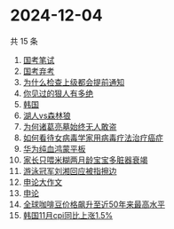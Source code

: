 # 2024-12-04

共 15 条

<!-- BEGIN ZHIHUSEARCH -->
<!-- 最后更新时间 Wed Dec 04 2024 20:27:43 GMT+0800 (China Standard Time) -->
1. [国考笔试](https://www.zhihu.com/search?q=国考笔试)
1. [国考弃考](https://www.zhihu.com/search?q=国考弃考)
1. [为什么检查上级都会提前通知](https://www.zhihu.com/search?q=为什么检查上级都会提前通知)
1. [你见过的狠人有多绝](https://www.zhihu.com/search?q=你见过的狠人有多绝)
1. [韩国](https://www.zhihu.com/search?q=韩国)
1. [湖人vs森林狼](https://www.zhihu.com/search?q=湖人vs森林狼)
1. [为何诸葛亮墓始终无人敢盗](https://www.zhihu.com/search?q=为何诸葛亮墓始终无人敢盗)
1. [如何看待女病毒学家用病毒疗法治疗癌症](https://www.zhihu.com/search?q=如何看待女病毒学家用病毒疗法治疗癌症)
1. [华为纯血鸿蒙平板](https://www.zhihu.com/search?q=华为纯血鸿蒙平板)
1. [家长只喂米糊两月龄宝宝多脏器衰竭](https://www.zhihu.com/search?q=家长只喂米糊两月龄宝宝多脏器衰竭)
1. [游泳冠军刘湘回应被指擦边](https://www.zhihu.com/search?q=游泳冠军刘湘回应被指擦边)
1. [申论大作文](https://www.zhihu.com/search?q=申论大作文)
1. [申论](https://www.zhihu.com/search?q=申论)
1. [全球咖啡豆价格飙升至近50年来最高水平](https://www.zhihu.com/search?q=全球咖啡豆价格飙升至近50年来最高水平)
1. [韩国11月cpi同比上涨1.5%](https://www.zhihu.com/search?q=韩国11月cpi同比上涨1.5%)
<!-- END ZHIHUSEARCH -->
